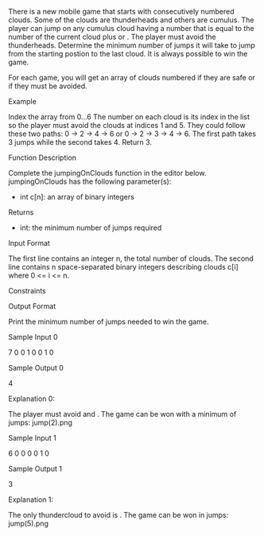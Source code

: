 There is a new mobile game that starts with consecutively numbered clouds. Some of the clouds are thunderheads and others are cumulus. The player can jump on any cumulus cloud having a number that is equal to the number of the current cloud plus  or . The player must avoid the thunderheads. Determine the minimum number of jumps it will take to jump from the starting postion to the last cloud. It is always possible to win the game.

For each game, you will get an array of clouds numbered  if they are safe or  if they must be avoided.

Example 

Index the array from 0...6 The number on each cloud is its index in the list so the player must avoid the clouds at indices 1 and 5. They could follow these two paths: 0 -> 2 -> 4 -> 6 or 0 -> 2 -> 3 -> 4 -> 6. The first path takes 3 jumps while the second takes 4. Return 3.

Function Description

Complete the jumpingOnClouds function in the editor below.
jumpingOnClouds has the following parameter(s):
- int c[n]: an array of binary integers

Returns

- int: the minimum number of jumps required

Input Format

The first line contains an integer n, the total number of clouds. The second line contains n space-separated binary integers describing clouds c[i] where 0 <= i <= n.

Constraints

Output Format

Print the minimum number of jumps needed to win the game.

Sample Input 0

7
0 0 1 0 0 1 0

Sample Output 0

4

Explanation 0: 

The player must avoid  and . The game can be won with a minimum of jumps:
jump(2).png

Sample Input 1

6
0 0 0 0 1 0

Sample Output 1

3

Explanation 1: 

The only thundercloud to avoid is . The game can be won in  jumps:
jump(5).png